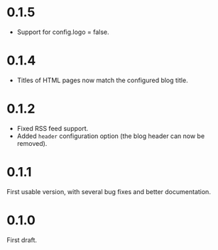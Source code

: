# 0.1.5

- Support for config.logo = false.

# 0.1.4

- Titles of HTML pages now match the configured blog title.

# 0.1.2

- Fixed RSS feed support.
- Added `header` configuration option (the blog header can now be removed).

# 0.1.1

First usable version, with several bug fixes and better documentation.

# 0.1.0 

First draft.
